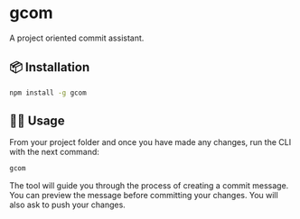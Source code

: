 # gcom

A project oriented commit assistant.

## 📦 Installation

```sh
npm install -g gcom
```

## 🧑‍💻 Usage

From your project folder and once you have made any changes, run the CLI with the next command:

```sh
gcom
```

The tool will guide you through the process of creating a commit message. You can preview the message before committing your changes. You will also ask to push your changes.
